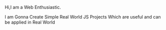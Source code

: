Hi,I am a Web Enthusiastic.

I am Gonna Create Simple Real World JS Projects Which are useful and
can be applied in Real World
